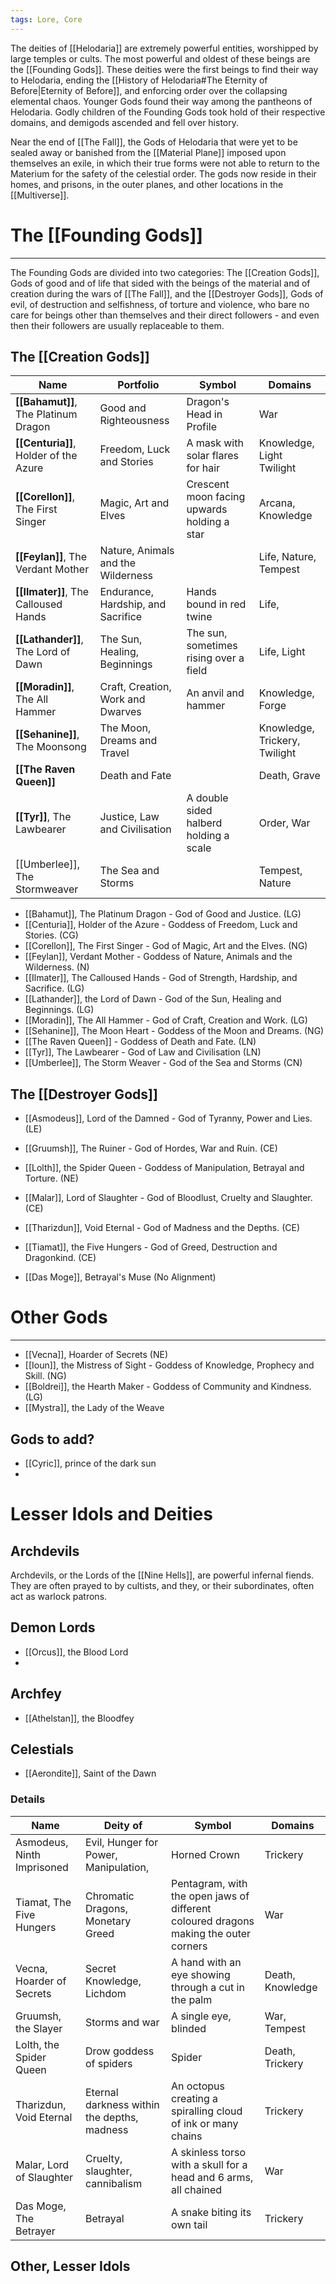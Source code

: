 ```yaml
---
tags: Lore, Core
---
```

The deities of [[Helodaria]] are extremely powerful entities, worshipped by large temples or cults. The most powerful and oldest of these beings are the [[Founding Gods]]. These deities were the first beings to find their way to Helodaria, ending the [[History of Helodaria#The Eternity of Before|Eternity of Before]], and enforcing order over the collapsing elemental chaos. Younger Gods found their way among the pantheons of Helodaria. Godly children of the Founding Gods took hold of their respective domains, and demigods ascended and fell over history.

Near the end of [[The Fall]], the Gods of Helodaria that were yet to be sealed away or banished from the [[Material Plane]] imposed upon themselves an exile, in which their true forms were not able to return to the Materium for the safety of the celestial order. The gods now reside in their homes, and prisons, in the outer planes, and other locations in the [[Multiverse]].
# The [[Founding Gods]]
---
The Founding Gods are divided into two categories: The [[Creation Gods]], Gods of good and of life that sided with the beings of the material and of creation during the wars of [[The Fall]], and the [[Destroyer Gods]], Gods of evil, of destruction and selfishness, of torture and violence, who bare no care for beings other than themselves and their direct followers - and even then their followers are usually replaceable to them.
## The [[Creation Gods]]
| Name                                  | Portfolio                          | Symbol                                      | Domains                       |
| ------------------------------------- | ---------------------------------- | ------------------------------------------- | ----------------------------- |
| **[[Bahamut]]**, The Platinum Dragon  | Good and Righteousness             | Dragon's Head in Profile                    | War                           |
| **[[Centuria]]**, Holder of the Azure | Freedom, Luck and Stories          | A mask with solar flares for hair           | Knowledge, Light Twilight     |
| **[[Corellon]]**, The First Singer    | Magic, Art and Elves               | Crescent moon facing upwards holding a star | Arcana, Knowledge             |
| **[[Feylan]]**, The Verdant Mother    | Nature, Animals and the Wilderness |                                             | Life, Nature, Tempest         |
| **[[Ilmater]]**, The Calloused Hands  | Endurance, Hardship, and Sacrifice | Hands bound in red twine                    | Life,                         |
| **[[Lathander]]**,  The Lord of Dawn  | The Sun, Healing, Beginnings       | The sun, sometimes rising over a field      | Life, Light                   |
| **[[Moradin]]**, The All Hammer       | Craft, Creation, Work and Dwarves  | An anvil and hammer                         | Knowledge, Forge              |
| **[[Sehanine]]**, The Moonsong        | The Moon, Dreams and Travel        |                                             | Knowledge, Trickery, Twilight |
| **[[The Raven Queen]]**               | Death and Fate                     |                                             | Death, Grave                  |
| **[[Tyr]]**, The Lawbearer            | Justice, Law and Civilisation      | A double sided halberd holding a scale      | Order, War                    |
| [[Umberlee]], The Stormweaver         | The Sea and Storms                 |                                             | Tempest, Nature               |
- [[Bahamut]], The Platinum Dragon - God of Good and Justice. (LG)
- [[Centuria]], Holder of the Azure - Goddess of Freedom, Luck and Stories. (CG)
- [[Corellon]], The First Singer - God of Magic, Art and the Elves. (NG)
- [[Feylan]], Verdant Mother - Goddess of Nature, Animals and the Wilderness. (N)
- [[Ilmater]], The Calloused Hands - God of Strength, Hardship, and Sacrifice. (LG)
- [[Lathander]], the Lord of Dawn - God of the Sun, Healing and Beginnings. (LG)
- [[Moradin]], The All Hammer - God of Craft, Creation and Work. (LG)
- [[Sehanine]], The Moon Heart - Goddess of the Moon and Dreams. (NG)
- [[The Raven Queen]] - Goddess of Death and Fate. (LN)
- [[Tyr]], The Lawbearer - God of Law and Civilisation (LN)
- [[Umberlee]], The Storm Weaver - God of the Sea and Storms (CN)
## The [[Destroyer Gods]]
- [[Asmodeus]], Lord of the Damned - God of Tyranny, Power and Lies. (LE)
- [[Gruumsh]], The Ruiner - God of Hordes, War and Ruin. (CE)
- [[Lolth]], the Spider Queen - Goddess of Manipulation, Betrayal and Torture. (NE)
- [[Malar]], Lord of Slaughter - God of Bloodlust, Cruelty and Slaughter. (CE)
- [[Tharizdun]], Void Eternal - God of Madness and the Depths. (CE)
- [[Tiamat]], the Five Hungers - God of Greed, Destruction and Dragonkind. (CE)

- [[Das Moge]], Betrayal's Muse (No Alignment)
# Other Gods
---
- [[Vecna]], Hoarder of Secrets (NE)
- [[Ioun]], the Mistress of Sight - Goddess of Knowledge, Prophecy and Skill. (NG)
- [[Boldrei]], the Hearth Maker - Goddess of Community and Kindness. (LG)
- [[Mystra]], the Lady of the Weave
## Gods to add?
- [[Cyric]], prince of the dark sun
- 
# Lesser Idols and Deities
## Archdevils
Archdevils, or the Lords of the [[Nine Hells]], are powerful infernal fiends. They are often prayed to by cultists, and they, or their subordinates, often act as warlock patrons.
## Demon Lords
- [[Orcus]], the Blood Lord
- 
## Archfey
- [[Athelstan]], the Bloodfey
## Celestials
- [[Aerondite]], Saint of the Dawn
### Details
| Name                       | Deity of                                    | Symbol                                                                               | Domains          |
| -------------------------- | ------------------------------------------- | ------------------------------------------------------------------------------------ | ---------------- |
| Asmodeus, Ninth Imprisoned | Evil, Hunger for Power, Manipulation,       | Horned Crown                                                                         | Trickery         |
| Tiamat, The Five Hungers   | Chromatic Dragons, Monetary Greed           | Pentagram, with the open jaws of different coloured dragons making the outer corners | War              |
| Vecna, Hoarder of Secrets  | Secret Knowledge, Lichdom                   | A hand with an eye showing through a cut in the palm                                 | Death, Knowledge |
| Gruumsh, the Slayer        | Storms and war                              | A single eye, blinded                                                                | War, Tempest     |
| Lolth, the Spider Queen    | Drow goddess of spiders                     | Spider                                                                               | Death, Trickery  |
| Tharizdun, Void Eternal    | Eternal darkness within the depths, madness | An octopus creating a spiralling cloud of ink or many chains                         | Trickery         |
| Malar, Lord of Slaughter   | Cruelty, slaughter, cannibalism             | A skinless torso with a skull for a head and 6 arms, all chained                     | War              |
| Das Moge, The Betrayer     | Betrayal                                    | A snake biting its own tail                                                          | Trickery         |
## Other, Lesser Idols 
